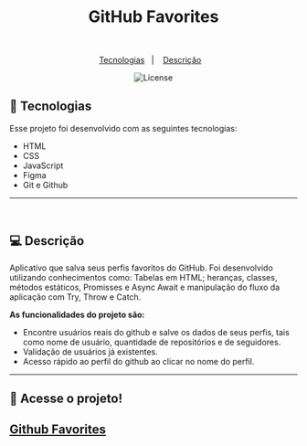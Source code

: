 <h1 align="center"> GitHub Favorites </h1>

<br>

<p align="center">
  <a href="#-tecnologias">Tecnologias</a>&nbsp;&nbsp;&nbsp;|&nbsp;&nbsp;&nbsp;
  <a href="#-descrição">Descrição</a>&nbsp;&nbsp;&nbsp;
</p>

<p align="center">
  <img alt="License" src="https://img.shields.io/static/v1?label=license&message=MIT&color=blueviolet">
</p>

## 🚀 Tecnologias

Esse projeto foi desenvolvido com as seguintes tecnologias:

- HTML
- CSS
- JavaScript
- Figma
- Git e Github

---

<br>

## 💻 Descrição

Aplicativo que salva seus perfis favoritos do GitHub. Foi desenvolvido utilizando conhecimentos como: Tabelas em HTML; heranças, classes, métodos estáticos, Promisses e Async Await e manipulação do fluxo da aplicação com Try, Throw e Catch.

**As funcionalidades do projeto são:**

- Encontre usuários reais do github e salve os dados de seus perfis, tais como nome de usuário, quantidade de repositórios e de seguidores.
- Validação de usuários já existentes.
- Acesso rápido ao perfil do github ao clicar no nome do perfil.

---

## 🔑 Acesse o projeto!

## [Github Favorites](https://eduvieira131.github.io/Github-Favorites/)
